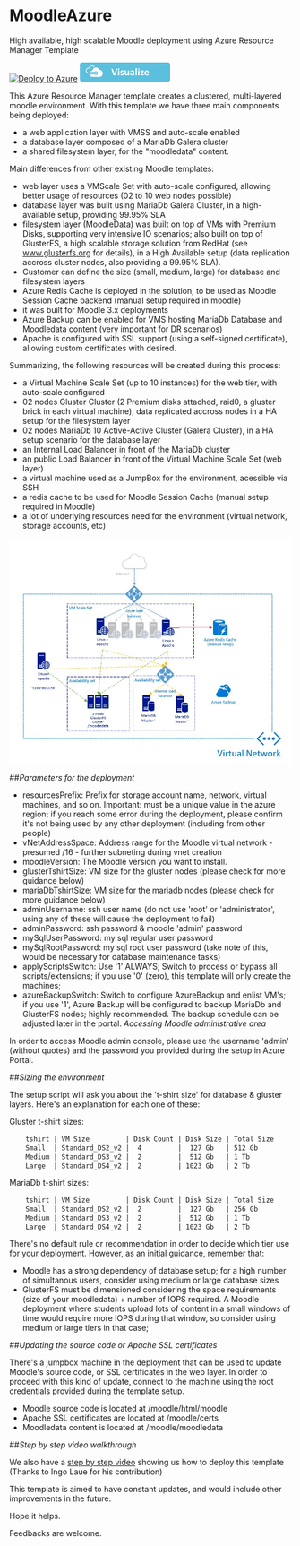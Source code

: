 # MoodleAzure
High available, high scalable Moodle deployment using Azure Resource Manager Template

[![Deploy to Azure](http://azuredeploy.net/deploybutton.png)](https://portal.azure.com/#create/Microsoft.Template/uri/https%3A%2F%2Fraw.githubusercontent.com%2Fpateixei%2FMoodleAzure%2Fv2%2Fazuredeploy.json)  [![Visualize](https://raw.githubusercontent.com/Azure/azure-quickstart-templates/master/1-CONTRIBUTION-GUIDE/images/visualizebutton.png)](http://armviz.io/#/?load=https%3A%2F%2Fraw.githubusercontent.com%2Fpateixei%2FMoodleAzure%2Fv2%2Fazuredeploy.json)

This Azure Resource Manager template creates a clustered, multi-layered moodle environment. 
With this template we have three main components being deployed: 
- a web application layer with VMSS and auto-scale enabled
- a database layer composed of a MariaDb Galera cluster 
- a shared filesystem layer, for the "moodledata" content.

Main differences from other existing Moodle templates:
- web layer uses a VMScale Set with auto-scale configured, allowing better usage of resources (02 to 10 web nodes possible)
- database layer was built using MariaDb Galera Cluster, in a high-available setup, providing 99.95% SLA
- filesystem layer (MoodleData) was built on top of VMs with Premium Disks, supporting very intensive IO scenarios; also built on top of GlusterFS, a high scalable storage solution from RedHat (see www.glusterfs.org for details), in a High Available setup (data replication accross cluster nodes, also providing a 99.95% SLA).
- Customer can define the size (small, medium, large) for database and filesystem layers 
- Azure Redis Cache is deployed in the solution, to be used as Moodle Session Cache backend (manual setup required in moodle)
- it was built for Moodle 3.x deployments 
- Azure Backup can be enabled for VMS hosting MariaDb Database and Moodledata content (very important for DR scenarios)
- Apache is configured with SSL support (using a self-signed certificate), allowing custom certificates with desired.

Summarizing, the following resources will be created during this process:

- a Virtual Machine Scale Set (up to 10 instances) for the web tier, with auto-scale configured
- 02 nodes Gluster Cluster  (2 Premium disks attached, raid0, a gluster brick in each virtual machine), data replicated accross nodes in a HA setup for the filesystem layer
- 02 nodes MariaDb 10 Active-Active Cluster (Galera Cluster), in a HA setup scenario for the database layer
- an Internal Load Balancer in front of the MariaDb cluster
- an public Load Balancer in front of the Virtual Machine Scale Set (web layer)
- a virtual machine used as a JumpBox for the environment, acessible via SSH
- a redis cache to be used for Moodle Session Cache (manual setup required in Moodle)
- a lot of underlying resources need for the environment (virtual network, storage accounts, etc)

![Moodle On Azure](./images/moodle-on-azure.jpg)

##*Parameters for the deployment* 

- resourcesPrefix: Prefix for storage account name, network, virtual machines, and so on. Important: must be a unique value in the azure region; if you reach some error during the deployment, please confirm it's not being used by any other deployment (including from other people)
- vNetAddressSpace: Address range for the Moodle virtual network - presumed /16 - further subneting during vnet creation
- moodleVersion: The Moodle version you want to install.
- glusterTshirtSize: VM size for the gluster nodes (please check for more guidance below)
- mariaDbTshirtSize: VM size for the mariadb nodes (please check for more guidance below)
- adminUsername: ssh user name (do not use 'root' or 'administrator', using any of these will cause the deployment to fail)
- adminPassword: ssh password & moodle 'admin' password
- mySqlUserPassword: my sql regular user password
- mySqlRootPassword: my sql root user password (take note of this, would be necessary for database maintenance tasks)
- applyScriptsSwitch: Use '1' ALWAYS; Switch to process or bypass all scripts/extensions; if you use '0' (zero), this template will only create the machines;
- azureBackupSwitch: Switch to configure AzureBackup and enlist VM's; if you use '1', Azure Backup will be configured to backup MariaDb and GlusterFS nodes; highly recommended. The backup schedule can be adjusted later in the portal.
*Accessing Moodle administrative area*

In order to access Moodle admin console, please use the username 'admin' (without quotes) and the password you provided during the setup in Azure Portal.

##*Sizing the environment* 

The setup script will ask you about the 't-shirt size' for database & gluster layers.
Here's an explanation for each one of these: 

Gluster t-shirt sizes: 

		tshirt | VM Size         | Disk Count | Disk Size | Total Size
		Small  | Standard_DS2_v2 |  4         |  127 Gb   | 512 Gb
		Medium | Standard_DS3_v2 |  2         |  512 Gb   | 1 Tb
		Large  | Standard_DS4_v2 |  2         | 1023 Gb   | 2 Tb

MariaDb t-shirt sizes: 

		tshirt | VM Size         | Disk Count | Disk Size | Total Size
		Small  | Standard_DS2_v2 |  2         |  127 Gb   | 256 Gb
		Medium | Standard_DS3_v2 |  2         |  512 Gb   | 1 Tb
		Large  | Standard_DS4_v2 |  2         | 1023 Gb   | 2 Tb

There's no default rule or recommendation in order to decide which tier use for your deployment. 
However, as an initial guidance, remember that: 
- Moodle has a strong dependency of database setup; for a high number of simultanous users, consider using medium or large database sizes
- GlusterFS must be dimensioned considering the space requirements (size of your moodledata) + number of IOPS required. A Moodle deployment where students upload lots of content in a small windows of time would require more IOPS during that window, so consider using medium or large tiers in that case;


##*Updating the source code or Apache SSL certificates* 

There's a jumpbox machine in the deployment that can be used to update Moodle's source code, or SSL certificates in the web layer. 
In order to proceed with this kind of update, connect to the machine using the root credentials provided during the template setup. 
- Moodle source code is located at /moodle/html/moodle
- Apache SSL certificates are located at /moodle/certs
- Moodledata content is located at /moodle/moodledata

##*Step by step video walkthrough* 

We also have a [step by step video](http://learningcontentdemo.azurewebsites.net/VideoHowToDemoMoodleOnAzure3) showing us how to deploy this template (Thanks to Ingo Laue for his contribution)

This template is aimed to have constant updates, and would include other improvements in the future. 

Hope it helps.

Feedbacks are welcome.


